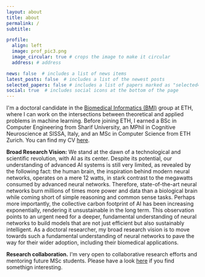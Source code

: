 ```yaml
---
layout: about
title: about
permalink: /
subtitle: 

profile:
  align: left
  image: prof_pic3.png
  image_circular: true # crops the image to make it circular
  address: # address

news: false  # includes a list of news items
latest_posts: false  # includes a list of the newest posts
selected_papers: false # includes a list of papers marked as "selected={true}"
social: true  # includes social icons at the bottom of the page
---
```

I'm a doctoral candidate in the [Biomedical Informatics (BMI)](https://bmi.inf.ethz.ch) group at ETH, where I can work on the intersections between theoretical and applied problems in machine learning. Before joining ETH, I earned a BSc in Computer Engineering from Sharif University, an MPhil in Cognitive Neuroscience at SISSA, Italy, and an MSc in Computer Science from ETH Zurich. You can find my CV [here](assets/pdf/CV.pdf).

**Broad Research Vision:** We stand at the dawn of a technological and scientific revolution, with AI as its center. Despite its potential, our understanding of advanced AI systems is still very limited, as revealed by the following fact: the human brain, the inspiration behind modern neural networks, operates on a mere 12 watts, in stark contrast to the megawatts consumed by advanced neural networks. Therefore, state-of-the-art neural networks burn millions of times more power and data than a biological brain while coming short of simple reasoning and common sense tasks. Perhaps more importantly, the collective carbon footprint of AI has been increasing exponentially, rendering it unsustainable in the long term. This observation points to an urgent need for a deeper, fundamental understanding of neural networks to build models that are not just efficient but also sustainably intelligent. As a doctoral researcher, my broad research vision is to move towards such a fundamental understanding of neural networks to pave the way for their wider adoption, including their biomedical applications.



**Research collaboration.** I'm very open to collaborative research efforts and mentoring future MSc students. Please have a look [here](/projects/) if you find somethign interesting. 